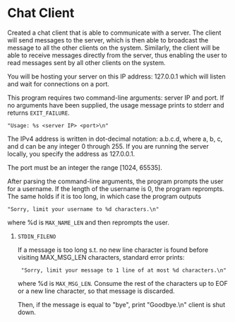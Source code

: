 # Chat Client


Created a chat client that is able to communicate with a server. 
The client will send messages to the server, which is then able to
broadcast the message to all the other clients on the system. Similarly, the
client will be able to receive messages directly from the server, thus enabling
the user to read messages sent by all other clients on the system. 


You will be hosting your server on this IP address: 127.0.0.1 which will listen and wait for connections on a port. 

This program requires two command-line arguments: server IP and port. If no
arguments have been supplied, the usage message prints
to stderr and returns `EXIT_FAILURE`.

    "Usage: %s <server IP> <port>\n"

The IPv4 address is written in dot-decimal notation: a.b.c.d, where
a, b, c, and d can be any integer 0 through 255. If you are running the server
locally, you specify the address as 127.0.0.1.

The port must be an integer the range [1024, 65535]. 

After parsing the command-line arguments, the program prompts the user for a username.
If the length of the username is 0, the program reprompts. The same holds if it
is too long, in which case the program outputs

    "Sorry, limit your username to %d characters.\n"

where %d is `MAX_NAME_LEN` and then reprompts the user.



1. `STDIN_FILENO`

    If a message is too long s.t. no new line character is found before visiting MAX_MSG_LEN characters, 
    standard error prints:

        "Sorry, limit your message to 1 line of at most %d characters.\n"
    
    where %d is `MAX_MSG_LEN`. Consume the rest of the characters up to EOF or a new line character, so that
    message is discarded.

    Then, if the message is equal to "bye", print "Goodbye.\n" client is shut down.